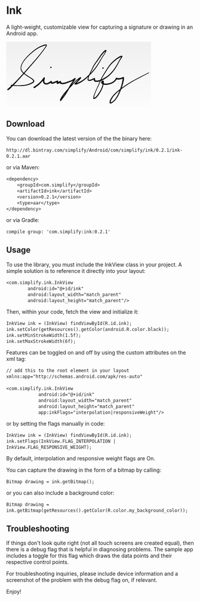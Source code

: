 Ink
===

A light-weight, customizable view for capturing a signature or drawing in an Android app.

![screenshot](./screenshot.png)


Download
--------

You can download the latest version of the the binary here:

    http://dl.bintray.com/simplify/Android/com/simplify/ink/0.2.1/ink-0.2.1.aar

or via Maven:

    <dependency>
        <groupId>com.simplify</groupId>
        <artifactId>ink</artifactId>
        <version>0.2.1</version>
        <type>aar</type>
    </dependency>

or via Gradle:

    compile group: 'com.simplify:ink:0.2.1'


Usage
-----

To use the library, you must include the InkView class in your project. A simple solution is to reference it directly into your layout:

    <com.simplify.ink.InkView
            android:id="@+id/ink"
            android:layout_width="match_parent"
            android:layout_height="match_parent"/>

Then, within your code, fetch the view and initialize it:

    InkView ink = (InkView) findViewById(R.id.ink);
    ink.setColor(getResources().getColor(android.R.color.black));
    ink.setMinStrokeWidth(1.5f);
    ink.setMaxStrokeWidth(6f);

Features can be toggled on and off by using the custom attributes on the xml tag:

    // add this to the root element in your layout
    xmlns:app="http://schemas.android.com/apk/res-auto"

    <com.simplify.ink.InkView
                android:id="@+id/ink"
                android:layout_width="match_parent"
                android:layout_height="match_parent"
                app:inkFlags="interpolation|responsiveWeight"/>

or by setting the flags manually in code:

    InkView ink = (InkView) findViewById(R.id.ink);
    ink.setFlags(InkView.FLAG_INTERPOLATION | InkView.FLAG_RESPONSIVE_WEIGHT);

By default, interpolation and responsive weight flags are On.

You can capture the drawing in the form of a bitmap by calling:

    Bitmap drawing = ink.getBitmap();

or you can also include a background color:

    Bitmap drawing = ink.getBitmap(getResources().getColor(R.color.my_background_color));


Troubleshooting
---------------

If things don't look quite right (not all touch screens are created equal), then there is a debug flag that is helpful in diagnosing problems. The sample app includes a toggle for this flag which draws the data points and their respective control points.

For troubleshooting inquiries, please include device information and a screenshot of the problem with the debug flag on, if relevant.

Enjoy!